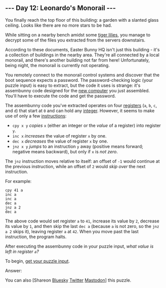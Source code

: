 \--- Day 12: Leonardo's Monorail ---
----------

You finally reach the top floor of this building: a garden with a slanted glass ceiling. Looks like there are no more stars to be had.

While sitting on a nearby bench amidst some [tiger lilies](https://www.google.com/search?q=tiger+lilies&tbm=isch), you manage to decrypt some of the files you extracted from the servers downstairs.

According to these documents, Easter Bunny HQ isn't just this building - it's a collection of buildings in the nearby area. They're all connected by a local monorail, and there's another building not far from here! Unfortunately, being night, the monorail is currently not operating.

You remotely connect to the monorail control systems and discover that the boot sequence expects a password. The password-checking logic (your puzzle input) is easy to extract, but the code it uses is strange: it's assembunny code designed for the [new computer](11) you just assembled. You'll have to execute the code and get the password.

The assembunny code you've extracted operates on four [registers](https://en.wikipedia.org/wiki/Processor_register) (`a`, `b`, `c`, and `d`) that start at `0` and can hold any [integer](https://en.wikipedia.org/wiki/Integer). However, it seems to make use of only a few [instructions](https://en.wikipedia.org/wiki/Instruction_set):

* `cpy x y` *copies* `x` (either an integer or the *value* of a register) into register `y`.
* `inc x` *increases* the value of register `x` by one.
* `dec x` *decreases* the value of register `x` by one.
* `jnz x y` *jumps* to an instruction `y` away (positive means forward; negative means backward), but only if `x` is *not zero*.

The `jnz` instruction moves relative to itself: an offset of `-1` would continue at the previous instruction, while an offset of `2` would *skip over* the next instruction.

For example:

```
cpy 41 a
inc a
inc a
dec a
jnz a 2
dec a

```

The above code would set register `a` to `41`, increase its value by `2`, decrease its value by `1`, and then skip the last `dec a` (because `a` is not zero, so the `jnz a 2` skips it), leaving register `a` at `42`. When you move past the last instruction, the program halts.

After executing the assembunny code in your puzzle input, *what value is left in register `a`?*

To begin, [get your puzzle input](12/input).

Answer:

You can also [Shareon [Bluesky](https://bsky.app/intent/compose?text=%22Leonardo%27s+Monorail%22+%2D+Day+12+%2D+Advent+of+Code+2016+%23AdventOfCode+https%3A%2F%2Fadventofcode%2Ecom%2F2016%2Fday%2F12) [Twitter](https://twitter.com/intent/tweet?text=%22Leonardo%27s+Monorail%22+%2D+Day+12+%2D+Advent+of+Code+2016&url=https%3A%2F%2Fadventofcode%2Ecom%2F2016%2Fday%2F12&related=ericwastl&hashtags=AdventOfCode) [Mastodon](javascript:void(0);)] this puzzle.